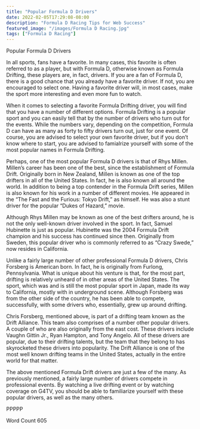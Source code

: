 ```yaml
---
title: "Popular Formula D Drivers"
date: 2022-02-05T17:29:08-08:00
description: "Formula D Racing Tips for Web Success"
featured_image: "/images/Formula D Racing.jpg"
tags: ["Formula D Racing"]
---
```


Popular Formula D Drivers

In all sports, fans have a favorite.  In many cases, this favorite is often referred to as a player, but with Formula D, otherwise known as Formula Drifting, these players are, in fact, drivers.  If you are a fan of Formula D, there is a good chance that you already have a favorite driver.  If not, you are encouraged to select one.  Having a favorite driver will, in most cases, make the sport more interesting and even more fun to watch. 

When it comes to selecting a favorite Formula Drifting driver, you will find that you have a number of different options.  Formula Drifting is a popular sport and you can easily tell that by the number of drivers who turn out for the events. While the numbers vary, depending on the competition, Formula D can have as many as forty to fifty drivers turn out, just for one event.  Of course, you are advised to select your own favorite driver, but if you don’t know where to start, you are advised to famialrize yourself with some of the most popular names in Formula Drifting.

Perhaps, one of the most popular Formula D drivers is that of Rhys Millen.  Millen’s career has been one of the best, since the establishment of Formula Drift.  Originally born in New Zealand, Millen is known as one of the top drifters in all of the United States. In fact, he is also known all around the world.  In addition to being a top contender in the Formula Drift series, Millen is also known for his work in a number of different movies.  He appeared in the “The Fast and the Furious:  Tokyo Drift,” as himself.  He was also a stunt driver for the popular “Dukes of Hazard,” movie.

Although Rhys Millen may be known as one of the best drifters around, he is not the only well-known driver involved in the sport.  In fact, Samuel Hubinette is just as popular.  Hubinette was the 2004 Formula Drift champion and his success has continued since then.  Originally from Sweden, this popular driver who is commonly referred to as “Crazy Swede,” now resides in California.

Unlike a fairly large number of other professional Formula D drivers, Chris Forsberg is American born. In fact, he is originally from Furlong, Pennsylvania.  What is unique about his venture is that, for the most part, drifting is relatively unheard of in other areas of the United States. The sport, which was and is still the most popular sport in Japan, made its way to California, mostly with in underground scene.  Although Forsberg was from the other side of the country, he has been able to compete, successfully, with some drivers who, essentially, grew up around drifting.  

Chris Forsberg, mentioned above, is part of a drifting team known as the Drift Alliance. This team also comprises of a number other popular drivers.  A couple of who are also originally from the east cost.  These drivers include Vaughn Gittin Jr., Ryan Hampton, and Tony Angelo.  All of these drivers are popular, due to their drifting talents, but the team that they belong to has skyrocketed these drivers into popularity. The Drift Alliance is one of the most well known drifting teams in the United States, actually in the entire world for that matter.

The above mentioned Formula Drift drivers are just a few of the many. As previously mentioned, a fairly large number of drivers compete in professional events. By watching a live drifting event or by watching coverage on G4TV, you should be able to familiarize yourself with these popular drivers, as well as the many others.

PPPPP

Word Count 605

